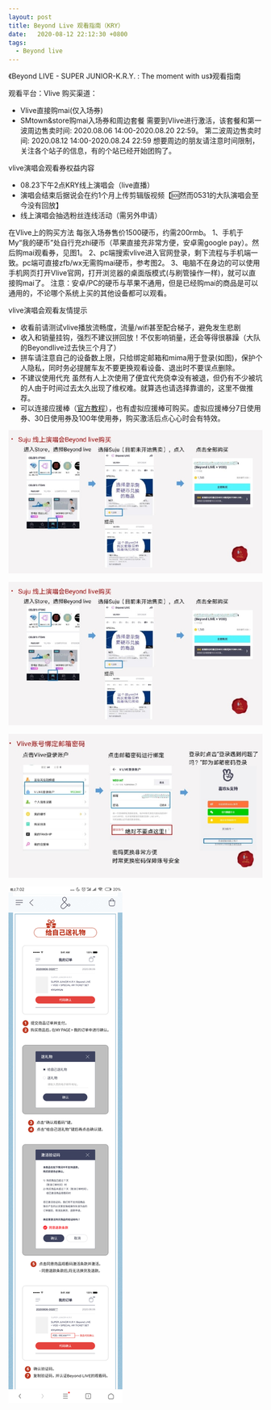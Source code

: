 ```yaml
---
layout: post
title: Beyond Live 观看指南（KRY）
date:   2020-08-12 22:12:30 +0800
tags:
  - Beyond live
---
```


《Beyond LIVE - SUPER JUNIOR-K.R.Y. : The moment with us》观看指南

观看平台：Vlive
购买渠道：
- Vlive直接购mai(仅入场券)
- SMtown&store购mai入场券和周边套餐
需要到Vlive进行激活，该套餐和第一波周边售卖时间:
2020.08.06 14:00-2020.08.20 22:59。
第二波周边售卖时间:
2020.08.12 14:00-2020.08.24 22:59
想要周边的朋友请注意时间限制，关注各个站子的信息，有的个站已经开始团购了。

vlive演唱会观看券权益内容
- 08.23下午2点KRY线上演唱会（live直播）
- 演唱会结束后据说会在约1个月上传剪辑版视频【🆘然而0531的大队演唱会至今没有回放】
- 线上演唱会抽选粉丝连线活动（需另外申请）

在Vlive上的购买方法
每张入场券售价1500硬币，约需200rmb。
1、手机于My“我的硬币”处自行充zhi硬币（苹果直接充非常方便，安卓需google pay）。然后购mai观看券，见图1。
2、pc端搜索vlive进入官网登录，剩下流程与手机端一致。pc端可直接zfb/wx无需购mai硬币，参考图2。
3、电脑不在身边的可以使用手机网页打开Vlive官网，打开浏览器的桌面版模式(与刷管操作一样)，就可以直接购mai了。
注意：安卓/PC的硬币与苹果不通用，但是已经购mai的商品是可以通用的，不论哪个系统上买的其他设备都可以观看。

vlive演唱会观看友情提示
- 收看前请测试vlive播放流畅度，流量/wifi甚至配合梯子，避免发生悲剧
- 收入和销量挂钩，强烈不建议拼回放！不仅影响销量，还会等得很暴躁（大队的Beyondlive过去快三个月了）
- 拼车请注意自己的设备数上限，只给绑定邮箱和mima用于登录(如图)，保护个人隐私，同时务必提醒车友不要更换观看设备、退出时不要误点删除。
- 不建议使用代充
虽然有人上次使用了便宜代充侥幸没有被退，但仍有不少被坑的人由于时间过去太久出现了维权难。就算选也请选择靠谱的，这里不做推荐。
- 可以连接应援棒（[官方教程](https://m.weibo.cn/status/4509587590023097)），也有虚拟应援棒可购买。虚拟应援棒分7日使用券、30日使用券及100年使用券，购买激活后点心心时会有特效。

![img](https://raw.githubusercontent.com/penglanxindong1106/pic/master/007ZZwvGgy1ghhc9bwt64j31g10tbdll.jpg)

![](https://raw.githubusercontent.com/penglanxindong1106/pic/master/007ZZwvGgy1ghhc9bwt64j31g10tbdll.jpg)

![img](https://raw.githubusercontent.com/penglanxindong1106/pic/master/007ZZwvGgy1ghhc9d26ctj31ea0sctei.jpg)

![img](https://raw.githubusercontent.com/penglanxindong1106/pic/master/007ZZwvGgy1ghhc9dpq0qj30u03rnhdt.jpg)